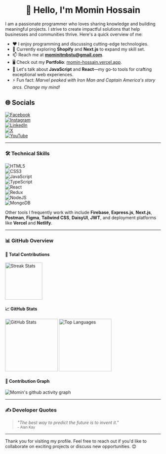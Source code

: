 <h1 align="center">💫 Hello, I'm Momin Hossain</h1>

I am a passionate programmer who loves sharing knowledge and building meaningful projects. I strive to create impactful solutions that help businesses and communities thrive. Here's a quick overview of me:

- ♥️ I enjoy programming and discussing cutting-edge technologies.  
- 🌱 Currently exploring **Shopify** and **Next.js** to expand my skill set.  
- 📫 Reach me at **mominitmbstu@gmail.com**.  
- 🖥️ Check out my **Portfolio**: [momin-hossain.vercel.app](https://momin-hossain.vercel.app).  
- 💬 Let's talk about **JavaScript** and **React**—my go-to tools for crafting exceptional web experiences.  
- ⚡ Fun fact: *Marvel peaked with Iron Man and Captain America's story arcs. Change my mind!*  

## 🌐 Socials
[![Facebook](https://img.shields.io/badge/Facebook-%231877F2.svg?logo=Facebook&logoColor=white)](https://facebook.com/touristmomen)  
[![Instagram](https://img.shields.io/badge/Instagram-%23E4405F.svg?logo=Instagram&logoColor=white)](https://instagram.com/tourist_offl)  
[![LinkedIn](https://img.shields.io/badge/LinkedIn-%230077B5.svg?logo=linkedin&logoColor=white)](https://linkedin.com/in/momin01)  
[![X](https://img.shields.io/badge/X-black.svg?logo=X&logoColor=white)](https://x.com/touristmomin)  
[![YouTube](https://img.shields.io/badge/YouTube-%23FF0000.svg?logo=YouTube&logoColor=white)](https://youtube.com/@tourist19)  

---

### 🛠️ Technical Skills
![HTML5](https://img.shields.io/badge/html5-%23E34F26.svg?style=for-the-badge&logo=html5&logoColor=white)  
![CSS3](https://img.shields.io/badge/css3-%231572B6.svg?style=for-the-badge&logo=css3&logoColor=white)  
![JavaScript](https://img.shields.io/badge/javascript-%23323330.svg?style=for-the-badge&logo=javascript&logoColor=%23F7DF1E)  
![TypeScript](https://img.shields.io/badge/typescript-%23007ACC.svg?style=for-the-badge&logo=typescript&logoColor=white)  
![React](https://img.shields.io/badge/react-%2320232a.svg?style=for-the-badge&logo=react&logoColor=%2361DAFB)  
![Redux](https://img.shields.io/badge/redux-%23593d88.svg?style=for-the-badge&logo=redux&logoColor=white)  
![NodeJS](https://img.shields.io/badge/node.js-6DA55F?style=for-the-badge&logo=node.js&logoColor=white)  
![MongoDB](https://img.shields.io/badge/MongoDB-%234ea94b.svg?style=for-the-badge&logo=mongodb&logoColor=white)  

Other tools I frequently work with include **Firebase**, **Express.js**, **Next.js**, **Postman**, **Figma**, **Tailwind CSS**, **DaisyUI**, **JWT**, and deployment platforms like **Vercel** and **Netlify**.

---

### 📊 GitHub Overview

#### 🚀 Total Contributions
<p>
  <img height="120" src="https://github-readme-streak-stats.herokuapp.com/?user=cssmh&theme=radical&" alt="Streak Stats" />
</p>

#### 📈 GitHub Stats
<p>
  <img height="170" src="https://github-readme-stats.vercel.app/api?username=cssmh&theme=radical&show_icons=compact&include_all_commits=true" alt="GitHub Stats" />
  <img height="170" src="https://github-readme-stats.vercel.app/api/top-langs/?username=cssmh&theme=radical&layout=compact" alt="Top Languages" />
</p>

#### 🌱 Contribution Graph
![Momin's github activity graph](https://github-readme-activity-graph.vercel.app/graph?username=cssmh&theme=react-dark)

---

### ✍️ Developer Quotes
> _"The best way to predict the future is to invent it."_  
<sub>- Alan Kay</sub>  

---

Thank you for visiting my profile. Feel free to reach out if you'd like to collaborate on exciting projects or discuss new opportunities. 😊
